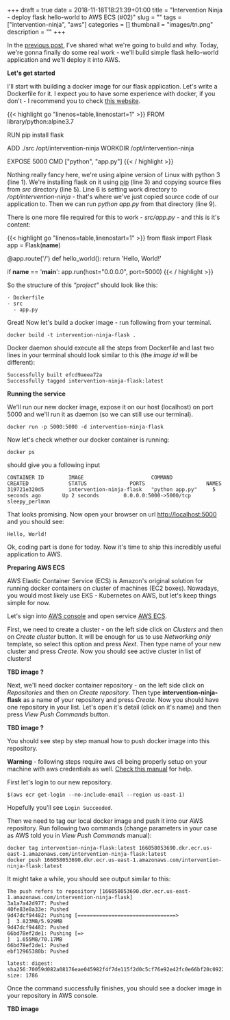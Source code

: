 +++
draft = true
date = 2018-11-18T18:21:39+01:00
title = "Intervention Ninja - deploy flask hello-world to AWS ECS (#02)"
slug = ""
tags = ["intervention-ninja", "aws"]
categories = []
thumbnail = "images/tn.png"
description = ""
+++

In the [previous post](posts/002-intervention-ninja-flask-app-running-on-aws-ecs), I've shared what we're going to build and why.
Today, we're gonna finally do some real work - we'll build simple flask hello-world application and we'll deploy it into AWS. 

**Let's get started**

I'll start with building a docker image for our flask application. Let's write a Dockerfile for it. I expect you to have some experience with docker, if you don't - I recommend you to check <a href="https://docker-curriculum.com/" target="_blank">this website</a>.

{{< highlight go "linenos=table,linenostart=1" >}}
FROM library/python:alpine3.7

RUN pip install flask

ADD ./src /opt/intervention-ninja
WORKDIR /opt/intervention-ninja

EXPOSE 5000
CMD ["python", "app.py"]
{{< / highlight >}}

Nothing really fancy here, we're using alpine version of Linux with python 3 (line 1). 
We're installing flask on it using <a href="https://pypi.org/project/pip/" target="_blank">pip</a> (line 3) 
and copying source files from *src* directory (line 5).
Line 6 is setting work directory to */opt/intervention-ninja* - that's where we've just copied source code of our application to.
Then we can run *python app.py* from that directory (line 9).

There is one more file required for this to work - *src/app.py* - and this is it's content:

{{< highlight go "linenos=table,linenostart=1" >}}
from flask import Flask
app = Flask(__name__)


@app.route('/')
def hello_world():
    return 'Hello, World!'


if __name__ == '__main__':
    app.run(host="0.0.0.0", port=5000)
{{< / highlight >}}

So the structure of this *"project"* should look like this:

```
- Dockerfile
- src
  - app.py
```

Great! Now let's build a docker image - run following from your terminal.

```
docker build -t intervention-ninja-flask .
```

Docker daemon should execute all the steps from Dockerfile and last two lines in your terminal 
should look similar to this (the *image id* will be different):

```
Successfully built efcd9aeea72a
Successfully tagged intervention-ninja-flask:latest
```

**Running the service**

We'll run our new docker image, expose it on our host (localhost) on port 5000 and we'll run it as daemon (so we can still use our terminal).

```
docker run -p 5000:5000 -d intervention-ninja-flask
```

Now let's check whether our docker container is running:

```
docker ps
```

should give you a following input

``` 
CONTAINER ID        IMAGE                      COMMAND             CREATED             STATUS              PORTS                    NAMES
319721e320d5        intervention-ninja-flask   "python app.py"     5 seconds ago       Up 2 seconds        0.0.0.0:5000->5000/tcp   sleepy_perlman
```

That looks promising. Now open your browser on url <a href="http://localhost:5000" target="_blank">http://localhost:5000</a> and you should see:

```
Hello, World!
```

Ok, coding part is done for today. Now it's time to ship this incredibly useful application to AWS. 

**Preparing AWS ECS**

AWS Elastic Container Service (ECS) is Amazon's original solution for running docker containers on cluster of machines (EC2 boxes). 
Nowadays, you would most likely use EKS - Kubernetes on AWS, but let's keep things simple for now.

Let's sign into <a href="https://console.aws.amazon.com" target="_blank">AWS console</a> and 
open service <a href="https://console.aws.amazon.com/ecs/" target="_blank">AWS ECS</a>.

First, we need to create a cluster - on the left side click on *Clusters* and then on *Create cluster* button.
It will be enough for us to use *Networking only* template, so select this option and press *Next*. 
Then type name of your new cluster and press *Create*. Now you should see active cluster in list of clusters!

**TBD image ?**

Next, we'll need docker container repository - on the left side click on *Repositories* and then on *Create repository*.
Then type **intervention-ninja-flask** as a name of your repository and press *Create*. Now you should have one repository in your list. 
Let's open it's detail (click on it's name) and then press *View Push Commands* button.

**TBD image ?**

You should see step by step manual how to push docker image into this repository.

**Warning** - following steps require aws cli being properly setup on your machine with aws credentials as well. 
<a href="https://docs.aws.amazon.com/cli/latest/userguide/cli-chap-getting-started.html" target="_blank">Check this manual</a> for help. 

First let's login to our new repository.

```
$(aws ecr get-login --no-include-email --region us-east-1)
```

Hopefully you'll see ```Login Succeeded```.

Then we need to tag our local docker image and push it into our AWS repository. Run following two commands 
(change parameters in your case as AWS told you in *View Push Commands* manual):

``` 
docker tag intervention-ninja-flask:latest 166058053690.dkr.ecr.us-east-1.amazonaws.com/intervention-ninja-flask:latest
docker push 166058053690.dkr.ecr.us-east-1.amazonaws.com/intervention-ninja-flask:latest
```

It might take a while, you should see output similar to this:

``` 
The push refers to repository [166058053690.dkr.ecr.us-east-1.amazonaws.com/intervention-ninja-flask]
3a1a7a42d977: Pushed 
40fe83e8a33e: Pushed 
9d47dcf94482: Pushing [================================>                  ]  3.823MB/5.929MB
9d47dcf94482: Pushed 
66bd78ef2de1: Pushing [=>                                                 ]  1.655MB/70.17MB
66bd78ef2de1: Pushed 
ebf12965380b: Pushed 

latest: digest: sha256:70059d082a08176eae045982f4f7de115f2d0c5cf76e92e42fc0e66bf20c0922 size: 1786
```

 Once the command successfully finishes, you should see a docker image in your repository in AWS console.
 
**TBD image**

